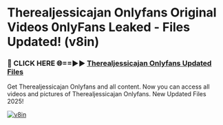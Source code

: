 # Therealjessicajan Onlyfans Original Videos 0nlyFans Leaked - Files Updated! (v8in)

<h3>🔴 CLICK HERE 🌐==►► <a href="https://tinyurl.com/ehrbuxhb" rel="nofollow">Therealjessicajan Onlyfans Updated Files</a></h3>

Get Therealjessicajan Onlyfans and all content. Now you can access all videos and pictures of Therealjessicajan Onlyfans. New Updated Files 2025!

[![v8in](https://i.imgur.com/lVYEuWS.gif)](https://tinyurl.com/ehrbuxhb)
